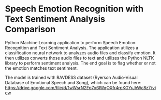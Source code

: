 # Speech Emotion Recognition with Text Sentiment Analysis Comparison
Python Machine Learning application to perform Speech Emotion Recognition and Text Sentiment Analysis. The application utilizes a classification neural network to analyzes audio files and classify emotion. It then utilizes converts those audio files to text and utilizes the Python NLTK library to perform sentiment analysis. The end goal is to flag whether or not the emotion matches text sentiment.

The model is trained with RAVDESS dataset (Ryerson Audio-Visual Database of Emotional Speech and Song), which can be found here: https://drive.google.com/file/d/1wWsrN2Ep7x6lWqOXfr4rpKGYrJhWc8z7/view
